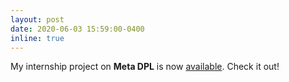 ```yaml
---
layout: post
date: 2020-06-03 15:59:00-0400
inline: true
---
```


My internship project on **Meta DPL** is now [available](https://arxiv.org/pdf/2006.02588.pdf). Check it out!